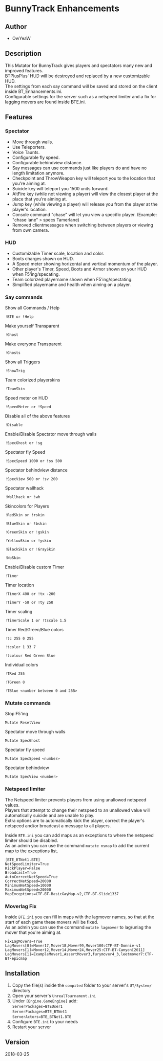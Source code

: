 # BunnyTrack Enhancements

## Author
* OwYeaW

## Description
This Mutator for BunnyTrack gives players and spectators many new and improved features.  
BTPlusPlus' HUD will be destroyed and replaced by a new customizable HUD.   
The settings from each say command will be saved and stored on the client inside BT_Enhancements.ini.   
Configurable settings for the server such as a netspeed limiter and a fix for lagging movers are found inside BTE.ini.

## Features

### Spectator
- Move through walls.
- Use Teleporters.
- Voice Taunts.
- Configurable fly speed.
- Configurable behindview distance.
- Say messages can use commands just like players do and have no length limitation anymore.
- Checkpoint and ThrowWeapon key will teleport you to the location that you're aiming at.
- Suicide key will teleport you 1500 units forward.
- AltFire key (while not viewing a player) will view the closest player at the place that you're aiming at.
- Jump key (while viewing a player) will release you from the player at the player's location.
- Console command "chase" will let you view a specific player. (Example: "chase lane" > specs Tamerlane)
- Removed clientmessages when switching between players or viewing from own camera.

### HUD
- Customizable Timer scale, location and color.
- Boots charges shown on HUD.
- A Speed meter showing horizontal and vertical momentum of the player.
- Other player's Timer, Speed, Boots and Armor shown on your HUD when F5'ing/specating.
- Team colorized playername shown when F5'ing/spectating.
- Simplified playername and health when aiming on a player.

### Say commands
Show all Commands / Help

`!BTE or !Help`

Make yourself Transparent

`!Ghost`

Make everyone Transparent

`!Ghosts`

Show all Triggers

`!ShowTrig`

Team colorized playerskins

`!TeamSkin`

Speed meter on HUD

`!SpeedMeter or !Speed`

Disable all of the above features

`!Disable`

Enable/Disable Spectator move through walls

`!SpecGhost or !sg`

Spectator fly Speed

`!SpecSpeed 1000 or !ss 500`

Spectator behindview distance

`!SpecView 500 or !sv 200`

Spectator wallhack

`!Wallhack or !wh`

Skincolors for Players

`!RedSkin or !rskin `

`!BlueSkin or !bskin`

`!GreenSkin or !gskin`

`!YellowSkin or !yskin`

`!BlackSkin or !GraySkin`

`!NoSkin`

Enable/Disable custom Timer

`!Timer`

Timer location

`!TimerX 400 or !tx -200`

`!TimerY -50 or !ty 250`

Timer scaling

`!TimerScale 1 or !tscale 1.5`

Timer Red/Green/Blue colors

`!tc 255 0 255`

`!tcolor 1 33 7`

`!tcolour Red Green Blue`

Individual colors

`!TRed 255`

`!TGreen 0`

`!TBlue <number between 0 and 255>`

### Mutate commands
Stop F5'ing

`Mutate ResetView`

Spectator move through walls

`Mutate SpecGhost`

Spectator fly speed

`Mutate SpecSpeed <number>`
  
Spectator behindview

`Mutate SpecView <number>`

### Netspeed limiter
The Netspeed limiter prevents players from using unallowed netspeed values.    
Players that attempt to change their netspeed to an unallowed value will automatically suicide and are unable to play.       
Extra options are to automatically kick the player, correct the player's netspeed and/or broadcast a message to all players.

Inside `BTE.ini` you can add maps as an exceptions to where the netspeed limiter should be disabled.    
As an admin you can use the command `mutate nsmap` to add the current map to the exceptions list.

```
[BTE_BTNet1.BTE]
NetSpeedLimiter=True
KickPlayer=False
Broadcast=True
AutoCorrectNetSpeed=True
CorrectNetSpeed=20000
MinimumNetSpeed=10000
MaximumNetSpeed=20000
MapExceptions=CTF-BT-BasicGayMap-v2,CTF-BT-Slide1337
```

### Moverlag Fix
Inside `BTE.ini` you can fill in maps with the lagmover names, so that at the start of each game these movers will be fixed.   
As an admin you can use the command `mutate lagmover` to lag/unlag the mover that you're aiming at.

```
FixLagMovers=True
LagMovers[0]=Mover17,Mover18,Mover99,Mover100:CTF-BT-Donnie-v1
LagMovers[1]=Mover12,Mover14,Mover24,Mover25:CTF-BT-Canyon[2011]
LagMovers[1]=ExampleMover1,AssertMover3,furymover4_3,leetmover7:CTF-BT-epicmap
```

## Installation
1. Copy the file(s) inside the `compiled` folder to your server's `UT/System/` directory
2. Open your server's `UnrealTournament.ini`
3. Under `[Engine.GameEngine]` add:  
`ServerPackages=BTEUser1`  
`ServerPackages=BTE_BTNet1`  
`ServerActors=BTE_BTNet1.BTE`
4. Configure `BTE.ini` to your needs
5. Restart your server

## Version
2018-03-25
